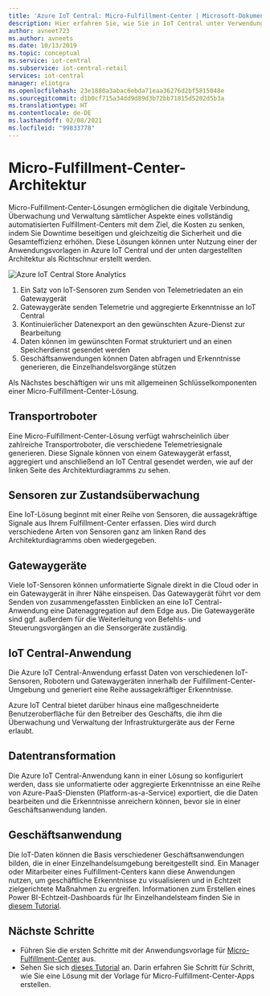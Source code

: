 ```yaml
---
title: 'Azure IoT Central: Micro-Fulfillment-Center | Microsoft-Dokumentation'
description: Hier erfahren Sie, wie Sie in IoT Central unter Verwendung der entsprechenden Vorlage eine Micro-Fulfillment-Center-Anwendung erstellen.
author: avneet723
ms.author: avneets
ms.date: 10/13/2019
ms.topic: conceptual
ms.service: iot-central
ms.subservice: iot-central-retail
services: iot-central
manager: eliotgra
ms.openlocfilehash: 23e1880a3abac6ebda71eaa36276d2bf5815048e
ms.sourcegitcommit: d1b0cf715a34dd9d89d3b72bb71815d5202d5b3a
ms.translationtype: HT
ms.contentlocale: de-DE
ms.lasthandoff: 02/08/2021
ms.locfileid: "99833778"
---
```

# <a name="micro-fulfillment-center-architecture"></a>Micro-Fulfillment-Center-Architektur

Micro-Fulfillment-Center-Lösungen ermöglichen die digitale Verbindung, Überwachung und Verwaltung sämtlicher Aspekte eines vollständig automatisierten Fulfillment-Centers mit dem Ziel, die Kosten zu senken, indem Sie Downtime beseitigen und gleichzeitig die Sicherheit und die Gesamteffizienz erhöhen. Diese Lösungen können unter Nutzung einer der Anwendungsvorlagen in Azure IoT Central und der unten dargestellten Architektur als Richtschnur erstellt werden.

![Azure IoT Central Store Analytics](./media/architecture/micro-fulfillment-center-architecture-frame.png)

1. Ein Satz von IoT-Sensoren zum Senden von Telemetriedaten an ein Gatewaygerät
2. Gatewaygeräte senden Telemetrie und aggregierte Erkenntnisse an IoT Central
3. Kontinuierlicher Datenexport an den gewünschten Azure-Dienst zur Bearbeitung
4. Daten können im gewünschten Format strukturiert und an einen Speicherdienst gesendet werden
5. Geschäftsanwendungen können Daten abfragen und Erkenntnisse generieren, die Einzelhandelsvorgänge stützen
 
Als Nächstes beschäftigen wir uns mit allgemeinen Schlüsselkomponenten einer Micro-Fulfillment-Center-Lösung.

## <a name="robotic-carriers"></a>Transportroboter

Eine Micro-Fulfillment-Center-Lösung verfügt wahrscheinlich über zahlreiche Transportroboter, die verschiedene Telemetriesignale generieren. Diese Signale können von einem Gatewaygerät erfasst, aggregiert und anschließend an IoT Central gesendet werden, wie auf der linken Seite des Architekturdiagramms zu sehen.  

## <a name="condition-monitoring-sensors"></a>Sensoren zur Zustandsüberwachung

Eine IoT-Lösung beginnt mit einer Reihe von Sensoren, die aussagekräftige Signale aus Ihrem Fulfillment-Center erfassen. Dies wird durch verschiedene Arten von Sensoren ganz am linken Rand des Architekturdiagramms oben wiedergegeben.

## <a name="gateway-devices"></a>Gatewaygeräte

Viele IoT-Sensoren können unformatierte Signale direkt in die Cloud oder in ein Gatewaygerät in ihrer Nähe einspeisen. Das Gatewaygerät führt vor dem Senden von zusammengefassten Einblicken an eine IoT Central-Anwendung eine Datenaggregation auf dem Edge aus. Die Gatewaygeräte sind ggf. außerdem für die Weiterleitung von Befehls- und Steuerungsvorgängen an die Sensorgeräte zuständig. 

## <a name="iot-central-application"></a>IoT Central-Anwendung

Die Azure IoT Central-Anwendung erfasst Daten von verschiedenen IoT-Sensoren, Robotern und Gatewaygeräten innerhalb der Fulfillment-Center-Umgebung und generiert eine Reihe aussagekräftiger Erkenntnisse.

Azure IoT Central bietet darüber hinaus eine maßgeschneiderte Benutzeroberfläche für den Betreiber des Geschäfts, die ihm die Überwachung und Verwaltung der Infrastrukturgeräte aus der Ferne erlaubt.

## <a name="data-transform"></a>Datentransformation
Die Azure IoT Central-Anwendung kann in einer Lösung so konfiguriert werden, dass sie unformatierte oder aggregierte Erkenntnisse an eine Reihe von Azure-PaaS-Diensten (Platform-as-a-Service) exportiert, die die Daten bearbeiten und die Erkenntnisse anreichern können, bevor sie in einer Geschäftsanwendung landen. 

## <a name="business-application"></a>Geschäftsanwendung
Die IoT-Daten können die Basis verschiedener Geschäftsanwendungen bilden, die in einer Einzelhandelsumgebung bereitgestellt sind. Ein Manager oder Mitarbeiter eines Fulfillment-Centers kann diese Anwendungen nutzen, um geschäftliche Erkenntnisse zu visualisieren und in Echtzeit zielgerichtete Maßnahmen zu ergreifen. Informationen zum Erstellen eines Power BI-Echtzeit-Dashboards für Ihr Einzelhandelsteam finden Sie in [diesem Tutorial](./tutorial-in-store-analytics-create-app.md).

## <a name="next-steps"></a>Nächste Schritte
* Führen Sie die ersten Schritte mit der Anwendungsvorlage für [Micro-Fulfillment-Center](https://aka.ms/checkouttemplate) aus. 
* Sehen Sie sich [dieses Tutorial](https://aka.ms/mfc-tutorial) an. Darin erfahren Sie Schritt für Schritt, wie Sie eine Lösung mit der Vorlage für Micro-Fulfillment-Center-Apps erstellen.

